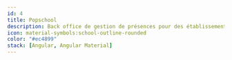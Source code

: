 ```yaml
---
id: 4
title: Popschool
description: Back office de gestion de présences pour des établissements scolaires.
icon: material-symbols:school-outline-rounded
color: "#ec4899"
stack: [Angular, Angular Material]
---
```

